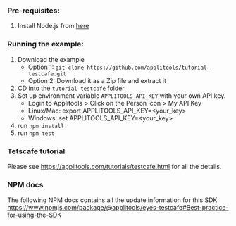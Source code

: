 ### Pre-requisites:
1. Install Node.js from [here](https://nodejs.org/en/)

### Running the example:
1. Download the example
    * Option 1: `git clone https://github.com/applitools/tutorial-testcafe.git`
    * Option 2: Download it as a Zip file and extract it
2. CD into the `tutorial-testcafe` folder
3. Set up environment variable `APPLITOOLS_API_KEY` with your own API key.
    * Login to Applitools > Click on the Person icon > My API Key
    * Linux/Mac: export APPLITOOLS_API_KEY=<your_key>
    * Windows: set APPLITOOLS_API_KEY=<your_key>
4. run `npm install`
5. run `npm test`

### Tetscafe tutorial

Please see https://applitools.com/tutorials/testcafe.html for all the details.

### NPM docs
The following NPM docs contains all the update information for this SDK
https://www.npmjs.com/package/@applitools/eyes-testcafe#Best-practice-for-using-the-SDK


